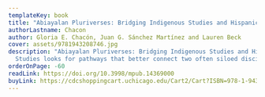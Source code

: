 ```yaml
---
templateKey: book
title: "Abiayalan Pluriverses: Bridging Indigenous Studies and Hispanic Studies"
authorLastname: Chacon
author: Gloria E. Chacón, Juan G. Sánchez Martínez and Lauren Beck
cover: assets/9781943208746.jpg
description: "Abiayalan Pluriverses: Bridging Indigenous Studies and Hispanic
  Studies looks for pathways that better connect two often siloed disciplines."
orderOnPage: -60
readLink: https://doi.org/10.3998/mpub.14369000
buyLink: https://cdcshoppingcart.uchicago.edu/Cart2/Cart?ISBN=978-1-943208-74-6&PRESS=amherst
---
```

